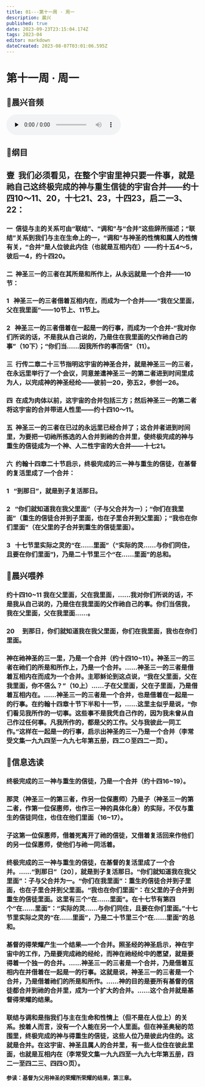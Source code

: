 ```yaml
---
title: 01---第十一周 · 周一
description: 晨兴
published: true
date: 2023-09-23T23:15:04.174Z
tags: 2023-04
editor: markdown
dateCreated: 2023-08-07T03:01:06.595Z
---
```


# 第十一周 · 周一
## 🎵晨兴音频
<audio id="audio" controls="" preload="none">
      <source id="mp3" src="/2023-04/week11/week11day1.mp3">
</audio>

## 📖纲目

## **壹  我们必须看见，在整个宇宙里神只要一件事，就是祂自己这终极完成的神与重生信徒的宇宙合并——约十四10～11、20，十七21、23，十四23，启二一3、22：**

### 一  信徒与主的关系可由“联结”、“调和”与“合并”这些辞所描述；“联结”关系到我们与主在生命上的一，“调和”与神圣的性情和属人的性情有关，“合并”是人位彼此内住（也就是互相内在）——约十五4～5，彼后一4，约十四20。

### 二  神圣三一的三者在其所是和所作上，从永远就是一个合并——10节：

### 1   神圣三一的三者借着互相内在，而成为一个合并——“我在父里面，父在我里面”——10节上、11节上。

### 2   神圣三一的三者借着在一起是一的行事，而成为一个合并-“我对你们所说的话，不是我从自己说的，乃是住在我里面的父作祂自己的事”（10下）；“你们当……因我所作的事而信”（11）。

### 三  行传二章二十三节指明这宇宙的神圣合并，就是神圣三一的三者，在永远里举行了一个会议，同意差遣神圣三一的第二者进到时间里成为人，以完成神的神圣经纶——彼前一20，弥五2，参创一26。

### 四  在成为肉体以前，这宇宙的合并包括三方；然后神圣三一的第二者将这宇宙的合并带进人性里——约十四10～11。

### 五  神圣三一的三者在已过的永远里已经合并了；这合并者进到时间里，为要把一切祂所拣选的人合并到祂的合并里，使终极完成的神与重生的信徒成为一个神、人二性宇宙的大合并——十七21。

### 六  约翰十四章二十节启示，终极完成的三一神与重生的信徒，在基督的复活里成了一个合并：

### 1   “到那日”，就是到子复活那日。

### 2   “你们就知道我在我父里面”（子与父合并为一）；“你们在我里面”（重生的信徒合并到子里面，也在子里合并到父里面）；“我也在你们里面”（在父里的子合并到重生的信徒里面）。

### 3   十七节里实际之灵的“在……里面”（“实际的灵……与你们同住，且要在你们里面”)，乃是二十节里三个“在……里面”的总和。

## 📖晨兴喂养

### **约十四10~11    我在父里面，父在我里面，……我对你们所说的话，不是我从自己说的，乃是住在我里面的父作祂自己的事。你们当信我，我在父里面，父在我里面……。**

### **20　	到那日，你们就知道我在我父里面，你们在我里面，我也在你们里面。**

### 神在祂神圣的三一里，乃是一个合并（约十四10~11）。神圣三一的三者在祂们的所是和所作上，乃是一个合并。……神圣三一的三者是借着互相内在而成为一个合并。主耶稣论到这点说，“我在父里面，父在我里面，你不信么？”（10上）……子在父里面，父在子里面，乃是借着互相内在。……神圣三一的三者是一个合并，也是借着在一起是一的行事。在约翰十四章十节下半和十一节，……这里主似乎是说，“你们看见我所作的一切事。这些事不是我凭自己作的，因为我未曾从自己作过任何事。凡我所作的，都是父的工作。父与我彼此一同工作。”这样在一起是一的行事，启示出神圣的三一乃是一个合并（李常受文集一九九四至一九九七年第五册，四二○至四二一页）。

## 📖信息选读

### 终极完成的三一神与重生的信徒，乃是一个合并（约十四16~19）。

### 那灵（神圣三一的第三者，作另一位保惠师）乃是子（神圣三一的第二者，作第一位保惠师，也作三一神的具体化身）的实际，不仅与重生的信徒同住，也住在他们里面（16~17）。

### 子这第一位保惠师，借着死离开了祂的信徒，又借着复活回来作他们的另一位保惠师，使他们与祂一同活着。

### 终极完成的三一神与重生的信徒，在基督的复活里成了一个合并。……“到那日”〔20〕，就是到子复活那日。“你们就知道我在我父里面”：子与父合并为一。“你们在我里面”：重生的信徒合并到子里面，也在子里合并到父里面。“我也在你们里面”：在父里的子合并到重生的信徒里面。这里有三个“在……里面”。在十七节有第四个“在……里面”：“实际的灵……与你们同住，且要在你们里面。”十七节里实际之灵的“在……里面”，乃是二十节里三个“在……里面”的总和。

### 基督的得荣耀产生一个结果—一个合并。照圣经的神圣启示，神在宇宙中的工作，乃是要完成祂的经纶，而神在祂经纶中的愿望，就是要得着一个独一的合并。……神圣三一的三者是一个合并，乃是借着互相内在并借着在一起是一的行事。这就是说，神圣三一的三者是一个合并，乃是借着祂们的所是和所作。……神的目的是要所有基督的信徒都合并到祂的合并里，成为一个扩大的合并。……这个合并就是基督得荣耀的结果。

### 联结与调和是指我们与主在生命和性情上（但不是在人位上）的关系。按着人而言，没有一个人能在另一个人里面。但在神圣奥秘的范围里，终极完成的神与得重生的信徒，这些人位乃是彼此内住的。这就是合并。在这宇宙、神圣且属人的合并里，有一些人位住在彼此里面，也就是互相内在（李常受文集一九九四至一九九七年第五册，四二一至四二三、四四○页）。

**参读：基督为父用神圣的荣耀所荣耀的结果，第三章。**
<!-- Google tag (gtag.js) -->
<script async src="https://www.googletagmanager.com/gtag/js?id=G-1P8709Z16T"></script>
<script>
  window.dataLayer = window.dataLayer || [];
  function gtag(){dataLayer.push(arguments);}
  gtag('js', new Date());

  gtag('config', 'G-1P8709Z16T');
</script>